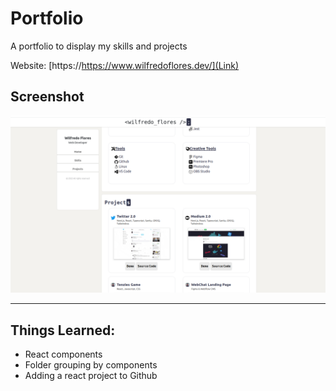 # Portfolio

A portfolio to display my skills and projects

Website: [https://https://www.wilfredoflores.dev/](Link)

## Screenshot

![App Screenshot](/public/portfolio-screenshot.jpg)

---

## Things Learned:

- React components
- Folder grouping by components
- Adding a react project to Github
